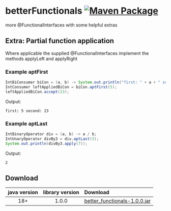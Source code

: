 # betterFunctionals [![Maven Package](https://github.com/tinycodecrank/betterFunctionals/actions/workflows/maven-publish.yml/badge.svg)](https://github.com/tinycodecrank/betterFunctionals/actions/workflows/maven-publish.yml)
more @FunctionalInterfaces with some helpful extras

## Extra: Partial function application

Where applicable the supplied @FunctionalInterfaces implement the methods applyLeft and applyRight

### Example aptFirst
```java
IntBiConsumer biCon = (a, b) -> System.out.println("first: " + a + " second: " + b);
IntConsumer leftAppliedBiCon = biCon.aptFirst(5);
leftAppliedBiCon.accept(23);
```

Output:
```shell
first: 5 second: 23
```

### Example aptLast
```java
IntBinaryOperator div = (a, b) -> a / b;
IntUnaryOperator divBy3 = div.aptLast(3);
System.out.println(divBy3.apply(7));
```

Output:
```shell
2
```

## Download

java version | library version | Download
:----------: | :-------------: | :-------
18+          | 1.0.0           | [better_functionals-1.0.0.jar](https://github-registry-files.githubusercontent.com/520194187/a8ac4680-1c74-11ed-8aae-8026dc765d3a?X-Amz-Algorithm=AWS4-HMAC-SHA256&X-Amz-Credential=AKIAIWNJYAX4CSVEH53A%2F20220815%2Fus-east-1%2Fs3%2Faws4_request&X-Amz-Date=20220815T122028Z&X-Amz-Expires=300&X-Amz-Signature=8bc4a6d1f5d97952a7e1b35ad621d03b8ea08c65d846c3f19a8148b30ceffa01&X-Amz-SignedHeaders=host&actor_id=0&key_id=0&repo_id=520194187&response-content-disposition=filename%3Dbetter_functionals-1.0.0.jar&response-content-type=application%2Foctet-stream)
